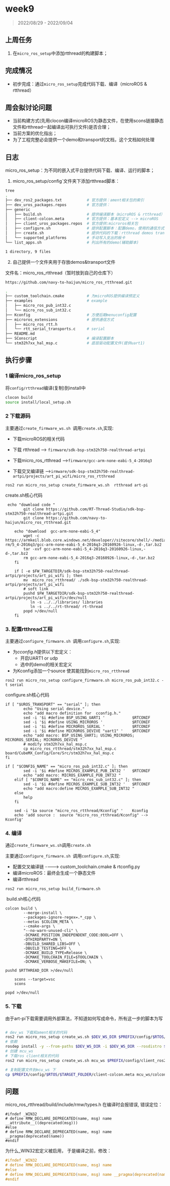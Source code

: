 # week9

> 2022/08/29 - 2022/09/04

## 上周任务

1. 在`micro_ros_setup`中添加rtthread的构建脚本；

## 完成情况

* 初步完成：通过`micro_ros_setup`完成代码下载、编译（microROS & rtthread）

## 周会拟讨论问题

* 当前构建方式(先用clocon编译microROS为静态文件，在使用scons链接静态文件和rtthread一起编译出可执行文件)是否合理；
* 当前方案的优化指出；
* 为了工程完整必会提供一个demo和transport的文档，这个文档如何处理

## 日志

micro_ros_setup：为不同的嵌入式平台提供代码下载、编译、运行的脚本；

1. micro_ros_setup/config`文件夹下添加rtthread脚本：

```bash
tree
.
├── dev_ros2_packages.txt			# 官方提供：ament相关包的索引
├── dev_uros_packages.repos			# 官方提供：
├── generic
│   ├── build.sh					# 提供编译脚本（microROS & rtthread）
│   ├── client-colcon.meta			# 官方提供：基本宏定义 --> microROS 
│   ├── client_uros_packages.repos  # 官方提供:microros相关包
│   ├── configure.sh				# 提供配置脚本：配置demo，使用的通信方式
│   ├── create.sh					# 提供代码的下载：rtthread demos transport
│   └── supported_platforms			# 手动写入支出的板卡
└── list_apps.sh					# 列出所有的demo(辅助脚本)

1 directory, 9 files
```

2. 自己提供一个文件夹用于存放demos&transport文件

文件名：micro_ros_rtthread（暂时放到自己的仓库下）

```bash
https://github.com/navy-to-haijun/micro_ros_rtthread.git
```

```bash
.
├── custom_toolchain.cmake			# 为microROS提供编译预定义
├── examples						# example
│   ├── micro_ros_pub_int32.c
│   └── micro_ros_sub_int32.c
├── Kconfig							# 方便后期menuconfig配置
├── microros_extensions				# 提供通信方式
│   ├── micro_ros_rtt.h
│   └── rtt_serial_transports.c		# serial
├── README.md
├── SConscript						# 编译配置脚本
└── stm32h7xx_hal_msp.c				# 底层驱动配置文件(提供uart1)
```

## 执行步骤

### 1 编译micro_ros_setup

将`config/rtthread`编译(复制)到install中

```bash
clocon build
source install/local_setup.sh
```

### 2 下载源码

主要通过`create_firmware_ws.sh `调用`create.sh`,实现:

* 下载microROS的相关代码

* 下载 rtthread  --> `firmware/sdk-bsp-stm32h750-realthread-artpi`
* 下载micro_ros_rtthread  -->`firmware/gcc-arm-none-eabi-5_4-2016q3`
* 下载交叉编译链  -->`irmware/sdk-bsp-stm32h750-realthread-artpi/projects/art_pi_wifi/micro_ros_rtthread`

```
ros2 run micro_ros_setup create_firmware_ws.sh  rtthread art-pi
```

create.sh核心代码

```shell
 echo "dowmload code "
        git clone https://github.com/RT-Thread-Studio/sdk-bsp-stm32h750-realthread-artpi.git
        git clone https://github.com/navy-to-haijun/micro_ros_rtthread.git

    echo "dowmload  gcc-arm-none-eabi-5_4"
        wget -c https://armkeil.blob.core.windows.net/developer//sitecore/shell/-/media/Files/downloads/gnu-rm/5_4-2016q3/gcc-arm-none-eabi-5_4-2016q3-20160926-linux,-d-,tar.bz2
        tar -xvf gcc-arm-none-eabi-5_4-2016q3-20160926-linux,-d-,tar.bz2
        rm gcc-arm-none-eabi-5_4-2016q3-20160926-linux,-d-,tar.bz2
    fi

    if [ -e $FW_TARGETDIR/sdk-bsp-stm32h750-realthread-artpi/projects/art_pi_wifi ]; then
        mv  micro_ros_rtthread/ ./sdk-bsp-stm32h750-realthread-artpi/projects/art_pi_wifi
        # soft link
        pushd $FW_TARGETDIR/sdk-bsp-stm32h750-realthread-artpi/projects/art_pi_wifi>/dev/null
           ln -s ../../libraries/ libraries
           ln -s ../../rt-thread/ rt-thread 
        popd >/dev/null
    fi
```



### 3. 配置rtthread工程

主要通过`configure_firmware.sh `调用`configure.sh`,实现:

* 为*cconfig.h*提供以下宏定义：
  * 开启UART1 or udp
  * 选中的demo的相关宏定义
* 为Kconfig添加一个source 使其能找到`micro_ros_rtthread`

```
ros2 run micro_ros_setup configure_firmware.sh micro_ros_pub_int32.c -t serial
```

configure.sh核心代码

```shell
if [ "$UROS_TRANSPORT" == "serial" ]; then
		echo "Using serial device."
		echo "add macro definition for  cconfig.h."
		sed -i '$i #define BSP_USING_UART1 ' 			$RTCONIF
		sed -i '$i #define USING_MICROROS ' 			$RTCONIF
		sed -i '$i #define MICROROS_SERIAL ' 			$RTCONIF
		sed -i '$i #define MICROROS_DEVIVE "uart1" ' 	$RTCONIF
		echo "add macro: BSP_USING_UART1; USING_MICROROS; MICROROS_SERIAL; MICROROS_DEVIVE "
		# modify stm32h7xx_hal_msp.c
		cp micro_ros_rtthread/stm32h7xx_hal_msp.c board/CubeMX_Config/Core/Src/stm32h7xx_hal_msp.c
fi

if [ "$CONFIG_NAME" == "micro_ros_pub_int32.c" ]; then
		sed -i '$i #define MICROS_EXAMPLE_PUB_INT32 ' 	$RTCONIF
		echo "add macro: MICROS_EXAMPLE_PUB_INT32 "
	elif [ "$CONFIG_NAME" == "micro_ros_sub_int32.c" ]; then
		sed -i '$i #define MICROS_EXAMPLE_SUB_INT32 ' 	$RTCONIF
		echo "add macro:define MICROS_EXAMPLE_SUB_INT32 "
	else
		help
	fi

	sed -i '$a source "micro_ros_rtthread/Kconfig" ' 	Kconfig
	echo 'add source :  source "micro_ros_rtthread/Kconfig" --> Kconfig'
```

### 4. 编译

通过`create_firmware_ws.sh`调用`create.sh`

主要通过`configure_firmware.sh `调用`configure.sh`,实现:

* 配置交叉编译链 ----> custom_toolchain.cmake & rtconfig.py
* 编译microROS：最终会生成一个静态文件
* 编译rtthread

```
ros2 run micro_ros_setup build_firmware.sh 
```

​	build.sh核心代码

```shell
colcon build \
		--merge-install \
		--packages-ignore-regex=.*_cpp \
		--metas $COLCON_META \
		--cmake-args \
		"--no-warn-unused-cli" \
		-DCMAKE_POSITION_INDEPENDENT_CODE:BOOL=OFF \
		-DTHIRDPARTY=ON \
		-DBUILD_SHARED_LIBS=OFF \
		-DBUILD_TESTING=OFF \
		-DCMAKE_BUILD_TYPE=Release \
		-DCMAKE_TOOLCHAIN_FILE=$TOOLCHAIN \
		-DCMAKE_VERBOSE_MAKEFILE=ON; \

pushd $RTTHREAD_DIR >/dev/null

	scons --target=vsc
	scons

popd >/dev/null
```

### 5. 下载

由于art-pi下载需要调用外部算法，不知道如何写成命令，所有这一步的脚本为写



```bash

# dev_ws 下载和ament相关的代码
ros2 run micro_ros_setup create_ws.sh $DEV_WS_DIR $PREFIX/config/$RTOS/dev_ros2_packages.txt
# 依赖
rosdep install -y --from-paths $DEV_WS_DIR -i $DEV_WS_DIR --rosdistro $ROS_DISTRO --skip-keys="$SKIP"
# 创建 mcu_ws
# 下载ros client相关的代码
ros2 run micro_ros_setup create_ws.sh mcu_ws $PREFIX/config/client_ros2_packages.txt $PREFIX/config/$RTOS/$TARGET_FOLDER/client_uros_packages.repos

# 复制配置文件到mcu_ws 下
cp $PREFIX/config/$RTOS/$TARGET_FOLDER/client-colcon.meta mcu_ws/colcon.meta || :


```

## 问题

micro_ros_rtthread/build/include/rmw/types.h 在编译时会报错误, 错误定位：

```
#ifndef _WIN32
# define RMW_DECLARE_DEPRECATED(name, msg) name __attribute__((deprecated(msg)))
#else
# define RMW_DECLARE_DEPRECATED(name, msg) name __pragma(deprecated(name))
#endif
```

为什么_WIN32宏定义被启用， 于是编译之前，修改：

````c
#ifndef _WIN32
# define RMW_DECLARE_DEPRECATED(name, msg) name
#else
# define RMW_DECLARE_DEPRECATED(name, msg) name __pragma(deprecated(name))
#endif
````

